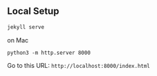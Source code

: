 ## Local Setup 
```bash 
jekyll serve
```

on Mac 
```
python3 -m http.server 8000
```
Go to this URL: `http://localhost:8000/index.html`
